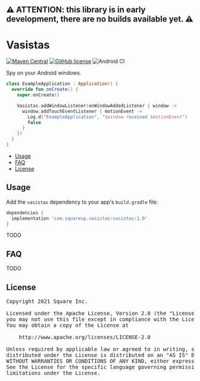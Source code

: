 ## ⚠️ ATTENTION: this library is in early development, there are no builds available yet. ⚠️

# Vasistas

[![Maven Central](https://img.shields.io/maven-central/v/com.squareup.vasistas/vasistas.svg?label=Maven%20Central)](https://search.maven.org/search?q=g:%22com.squareup.vasistas%22)
[![GitHub license](https://img.shields.io/badge/license-Apache%20License%202.0-blue.svg?style=flat)](https://www.apache.org/licenses/LICENSE-2.0)
![Android CI](https://github.com/square/vasistas/workflows/Android%20CI/badge.svg)

Spy on your Android windows.

```kotlin
class ExampleApplication : Application() {
  override fun onCreate() {
    super.onCreate()

    Vasistas.addWindowListener(onWindowAddedListener { window ->
      window.addTouchEventListener { motionEvent ->
        Log.d("ExampleApplication", "$window received $motionEvent")
        false
      }
    })
  }
}
```


* [Usage](#usage)
* [FAQ](#faq)
* [License](#license)

## Usage

Add the `vasistas` dependency to your app's `build.gradle` file:

```gradle
dependencies {
  implementation 'com.squareup.vasistas:vasistas:1.0'
}
```

TODO

## FAQ

TODO

## License

<pre>
Copyright 2021 Square Inc.

Licensed under the Apache License, Version 2.0 (the "License");
you may not use this file except in compliance with the License.
You may obtain a copy of the License at

    http://www.apache.org/licenses/LICENSE-2.0

Unless required by applicable law or agreed to in writing, software
distributed under the License is distributed on an "AS IS" BASIS,
WITHOUT WARRANTIES OR CONDITIONS OF ANY KIND, either express or implied.
See the License for the specific language governing permissions and
limitations under the License.
</pre>
